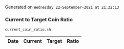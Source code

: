 Generated on `Wednesday 22-September-2021 at 21:32:13`

### Current to Target Coin Ratio
`current_coin_ratio.sh`

Date|Current|Target|Ratio
---|---|---|---
